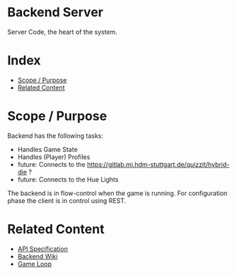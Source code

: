 # Backend Server

Server Code, the heart of the system.

# Index

* [Scope / Purpose](#scope--purpose)
* [Related Content](#related-content)

# Scope / Purpose

Backend has the following tasks:

* Handles Game State
* Handles (Player) Profiles
* future: Connects to the https://gitlab.mi.hdm-stuttgart.de/quizzit/hybrid-die ?
* future: Connects to the Hue Lights

The backend is in flow-control when the game is running.
For configuration phase the client is in control using REST.

# Related Content

* [API Specification](./spec)
* [Backend Wiki](https://gitlab.mi.hdm-stuttgart.de/quizzit/backend-server/-/wikis/home)
* [Game Loop](https://gitlab.mi.hdm-stuttgart.de/quizzit/backend-server/-/wikis/home)
